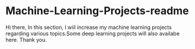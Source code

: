 # Machine-Learning-Projects-readme
Hi there,
In this section, I wiil increase my machine learning projects regarding various topics.Some deep learning projects will also availabe here.
Thank you.
